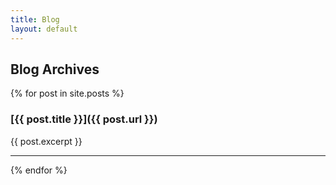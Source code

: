 ```yaml
---
title: Blog
layout: default
---
```


Blog Archives
-------------

{% for post in site.posts %}
### [{{ post.title }}]({{ post.url }})

{{ post.excerpt }}

---
{% endfor %}


